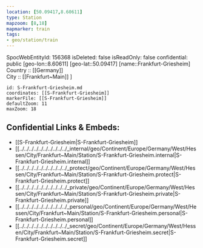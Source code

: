 ```yaml
---
location: [50.09417,8.60611] 
type: Station 
mapzoom: [8,18] 
mapmarker: train 
tags:
- geo/station/train
---
```

SpocWebEntityId: 156368
isDeleted: false
isReadOnly: false
confidential: public
[geo-lon::8.60611] 
[geo-lat::50.09417] 
[name::Frankfurt-Griesheim] 
Country :: [[Germany]]  
City :: [[Frankfurt~Main]] ] 


```leaflet
id: S-Frankfurt-Griesheim.md
coordinates: [[S-Frankfurt-Griesheim]] 
markerFile: [[S-Frankfurt-Griesheim]] 
defaultZoom: 11 
maxZoom: 18
```


## Confidential Links & Embeds: 
- [[S-Frankfurt-Griesheim|S-Frankfurt-Griesheim]] 
- [[../../../../../../../../../../_internal/geo/Continent/Europe/Germany/West/Hessen/City/Frankfurt~Main/Station/S-Frankfurt-Griesheim.internal|S-Frankfurt-Griesheim.internal]] 
- [[../../../../../../../../../../_protect/geo/Continent/Europe/Germany/West/Hessen/City/Frankfurt~Main/Station/S-Frankfurt-Griesheim.protect|S-Frankfurt-Griesheim.protect]] 
- [[../../../../../../../../../../_private/geo/Continent/Europe/Germany/West/Hessen/City/Frankfurt~Main/Station/S-Frankfurt-Griesheim.private|S-Frankfurt-Griesheim.private]] 
- [[../../../../../../../../../../_personal/geo/Continent/Europe/Germany/West/Hessen/City/Frankfurt~Main/Station/S-Frankfurt-Griesheim.personal|S-Frankfurt-Griesheim.personal]] 
- [[../../../../../../../../../../_secret/geo/Continent/Europe/Germany/West/Hessen/City/Frankfurt~Main/Station/S-Frankfurt-Griesheim.secret|S-Frankfurt-Griesheim.secret]] 
